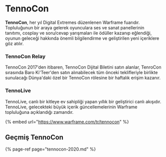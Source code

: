 # TennoCon

**TennoCon**, her yıl Digital Extremes düzenlenen Warframe fuarıdır. Topluluğunun bir araya gelerek oyunculara ses ve sanat panellerinin tanıtımı, cosplay ve soru/cevap yarışmaları ile ödüller kazanıp eğlendiği, oyunun geleceği hakkında önemli bilgilendirme ve geliştirilen yeni içeriklere göz atılır.

### TennoCon Relay

TennoCon 2017'den itibaren, TennoCon Dijital Biletini satın alanlar, TenroCon sırasında Baro Ki'Teer'den satın alınabilecek tüm önceki teklifleriyle birlikte sunulacağı Dünya'daki özel bir TennoCon rölesine bir haftalık erişim kazanır.

### TennoLive

TennoLive, canlı bir kitleye ev sahipliği yapan yıllık bir geliştirici canlı akışıdır. TennoLive, gelecekteki büyük içerik güncellemelerinin Warframe topluluğuna açıklandığı zamandır.

{% embed url="https://www.warframe.com/tr/tennocon" %}

## Geçmiş TennoCon

{% page-ref page="tennocon-2020.md" %}




